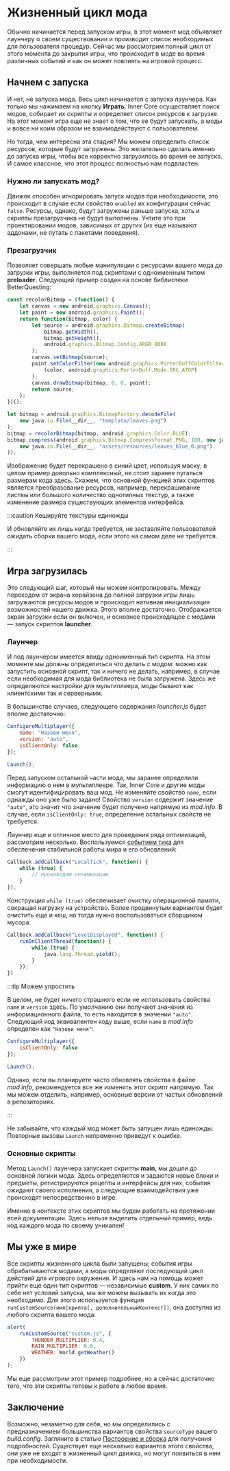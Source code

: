 # Жизненный цикл мода

Обычно начинается перед запуском игры, в этот момент мод объявляет лаунчеру о своем существовании и производит список необходимых для пользователя процедур. Сейчас мы рассмотрим полный цикл от этого момента до закрытия игры, что происходит в моде во время различных событий и как он может повлиять на игровой процесс.

## Начнем с запуска

И нет, не запуска мода. Весь цикл начинается с запуска лаунчера. Как только мы нажимаем на кнопку __Играть__, Inner Core осуществляет поиск модов, собирает их скрипты и определяет список ресурсов к загрузке. На этот момент игра еще не знает о том, что ее будут запускать, а моды и вовсе ни коим образом не взаимодействуют с пользователем.

Но тогда, чем интересна эта стадия? Мы можем определить список ресурсов, которые будут загружены. Это желательно сделать именно до запуска игры, чтобы все корректно загрузилось во время ее запуска. И самое классное, что этот процесс полностью нам подвластен.

### Нужно ли запускать мод?

Движок способен игнорировать запуск модов при необходимости, это происходит в случае если свойство `enabled` их конфигурации сейчас `false`. Ресурсы, однако, будут загружены раньше запуска, хоть и скрипты презагрузчика не будут выполнены. Учтите это при проектировании модов, зависимых от других (их еще называют аддонами, не путать с пакетами поведения).

### Презагрузчик

Позволяет совершать любые манипуляции с ресурсами вашего мода до загрузки игры, выполняется под скриптами с одноименным типом __preloader__. Следующий пример создан на основе библиотеки BetterQuesting:

```js
const recolorBitmap = (function() {
    let canvas = new android.graphics.Canvas();
    let paint = new android.graphics.Paint();
    return function(bitmap, color) {
        let source = android.graphics.Bitmap.createBitmap(
            bitmap.getWidth(),
            bitmap.getHeight(),
            android.graphics.Bitmap.Config.ARGB_8888
        );
        canvas.setBitmap(source);
        paint.setColorFilter(new android.graphics.PorterDuffColorFilter
            (color, android.graphics.PorterDuff.Mode.SRC_ATOP)
        );
        canvas.drawBitmap(bitmap, 0, 0, paint);
        return source;
    };
})();

let bitmap = android.graphics.BitmapFactory.decodeFile(
    new java.io.File(__dir__, "template/leaves.png")
);
bitmap = recolorBitmap(bitmap, android.graphics.Color.BLUE);
bitmap.compress(android.graphics.Bitmap.CompressFormat.PNG, 100, new java.io.FileOutputStream(
    new java.io.File(__dir__, "assets/resources/leaves_blue_0.png")
));
```

Изображение будет перекрашено в синий цвет, используя маску; в целом пример довольно комплексный, не стоит заранее пугаться размерам кода здесь. Скажем, что основной функцией этих скриптов является преобразование ресурсов, например, перекрашивание листвы или большого количество однотипных текстур, а также изменение размера существующих элементов интерфейса.

:::caution Кешируйте текстуры единожды

И обновляйте их лишь когда требуется, не заставляйте пользователей ожидать сборки вашего мода, если этого на самом деле не требуется.

:::

## Игра загрузилась

Это следующий шаг, который мы можем контролировать. Между переходом от экрана хорайзона до полной загрузки игры лишь загружаются ресурсы модов и происходит нативная инициализация возможностей нашего движка. Этого вполне достаточно. Отображается экран загрузки если он включен, и основное происходящее с модами — запуск скриптов __launcher__.

### Лаунчер

И под лаунчером имеется ввиду одноименный тип скрипта. На этом моменте мы должны определиться что делать с модом: можно как запустить основной скрипт, так и ничего не делать, например, в случае если необходимая для мода библиотека не была загружена. Здесь же определяются настройки для мультиплеера, моды бывают как клиентскими так и серверными.

В большинстве случаев, следующего содержания *launcher.js* будет вполне достаточно:

```js title="launcher.js"
ConfigureMultiplayer({
    name: "Назови меня",
    version: "auto",
    isClientOnly: false
});

Launch();
```

Перед запуском остальной части мода, мы заранее определили информацию о нем в мультиплеере. Так, Inner Core и другие моды смогут идентифицировать ваш мод. Не изменяйте свойство `name`, если однажды оно уже было задано! Свойство `version` содержит значение `"auto"`, это значит что значение будет получено напрямую из *mod.info*. В случае, если `isClientOnly: true`, определение остальных свойств не требуется.

<!-- TODO -->

Лаунчер еще и отличное место для проведения ряда оптимизаций, рассмотрим несколько. Воспользуемся [событием тика](../events/updatables.md#тик--основа-обновлений) для обеспечения стабильной работы мира и его обновлений:

```js
Callback.addCallback("LocalTick", function() {
    while (true) {
        // производим оптимизацию
    }
});
```

Конструкция `while (true)` обеспечивает очистку операционной памяти, сокращая нагрузку на устройство. Более продвинутым вариантом будет очистить еще и кеш, но тогда нужно воспользоваться сборщиком мусора:

```js
Callback.addCallback("LevelDisplayed", function() {
    runOnClientThread(function() {
        while (true) {
            java.lang.Thread.yield();
        }
    });
})
```

<!-- TODO -->

:::tip Можем упростить

В целом, не будет ничего страшного если не использовать свойства `name` и `version` здесь. По умолчанию они получают значения из информационного файла, то есть находятся в значении `"auto"`. Следующий код эквивалентен коду выше, если `name` в *mod.info* определен как `"Назови меня"`:

```js title="launcher.js"
ConfigureMultiplayer({
    isClientOnly: false
});

Launch();
```

Однако, если вы планируете часто обновлять свойства в файле *mod.info*, рекомендуется все же изменять этот скрипт напрямую. Так мы можем отделить, например, основные версии от частых обновлений в репозиториях.

:::

Не забывайте, что каждый мод может быть запущен лишь единожды. Повторные вызовы `Launch` непременно приведут к ошибке.

### Основные скрипты

Метод `Launch()` лаунчера запускает скрипты __main__, мы дошли до основной логики мода. Здесь определяются и задаются новые блоки и предметы, регистрируются рецепты и интерфейсы для них, события ожидают своего исполнения, а следующие взаимодействия уже происходят непосредственно в игре.

Именно в контексте этих скриптов мы будем работать на протяжении всей документации. Здесь нельзя выделить отдельный пример, ведь код каждого мода по своему уникален!

## Мы уже в мире

Все скрипты жизненного цикла были запущены; события игры обрабатываются модами, а моды определяют последующий цикл действий для игрового окружения. И здесь нам на помощь может прийти еще один тип скриптов — независимые __custom__. У них самих по себе нет условий запуска, мы же можем вызывать их когда это необходимо. Для этого используется функция `runCustomSource(имяСкрипта[, дополнительныйКонтекст])`, она доступна из любого скрипта вашего мода:

```js
alert(
    runCustomSource("custom.js", {
        THUNDER_MULTIPLIER: 0.4,
        RAIN_MULTIPLIER: 0.6,
        WEATHER: World.getWeather()
    })
);
```

Мы еще рассмотрим этот пример подробнее, но а сейчас достаточно того, что эти скрипты готовы к работе в любое время.

## Заключение

Возможно, незаметно для себя, но мы определились с предназначением большинства вариантов свойства `sourceType` вашего *build.config*. Загляните в статью [Построение и сборка](mod-structure.md#compile) для получения подробностей. Существует еще несколько вариантов этого свойства, они уже не входят в жизненный цикл движка, но могут появиться в нем при необходимости.
